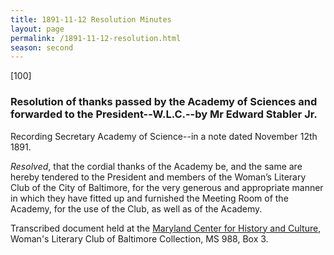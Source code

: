 ```yaml
---
title: 1891-11-12 Resolution Minutes
layout: page
permalink: /1891-11-12-resolution.html
season: second
---
```


<style>
    #maincontent{
        font-size:1.4em;
    }
</style>
[100]

### Resolution of thanks passed by the Academy of Sciences and forwarded to the President--W.L.C.--by Mr Edward Stabler Jr.

Recording Secretary Academy of Science--in a note dated November 12th 1891.

_Resolved_, that the cordial thanks of the Academy be, and the same are hereby tendered to the President and members of the Woman’s Literary Club of the City of Baltimore, for the very generous and appropriate manner in which they have fitted up and furnished the Meeting Room of the Academy, for the use of the Club, as well as of the Academy.

Transcribed document held at the [Maryland Center for History and Culture](http://mdhs.org/), Woman's Literary Club of Baltimore Collection, MS 988, Box 3. 